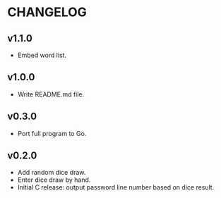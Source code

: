 CHANGELOG
=========

v1.1.0
------

* Embed word list.

v1.0.0
------

* Write README.md file.

v0.3.0
------

* Port full program to Go.

v0.2.0
------

* Add random dice draw.
* Enter dice draw by hand.
* Initial C release: output password line number based on dice result.